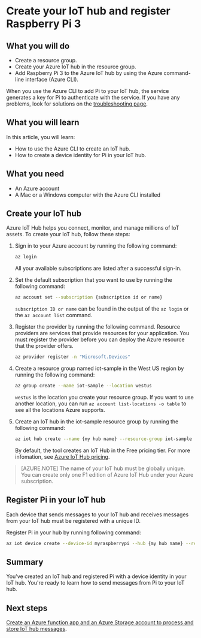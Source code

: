 <properties
    pageTitle="Create your IoT hub and register Raspberry Pi 3 | Azure"
    description="Create a resource group, create an Azure IoT hub, and register Pi in the Azure IoT hub by using the Azure CLI."
    services="iot-hub"
    documentationcenter=""
    author="shizn"
    manager="timtl"
    tags=""
    keywords="raspberry pi cloud, pi cloud connect" />
<tags
    ms.assetid="4bcfb071-b3ae-48cc-8ea5-7e7434732287"
    ms.service="iot-hub"
    ms.devlang="c"
    ms.topic="article"
    ms.tgt_pltfrm="na"
    ms.workload="na"
    ms.date="11/28/2016"
    wacn.date=""
    ms.author="xshi" />

# Create your IoT hub and register Raspberry Pi 3
## What you will do
* Create a resource group.
* Create your Azure IoT hub in the resource group.
* Add Raspberry Pi 3 to the Azure IoT hub by using the Azure command-line interface (Azure CLI).

When you use the Azure CLI to add Pi to your IoT hub, the service generates a key for Pi to authenticate with the service. If you have any problems, look for solutions on the [troubleshooting page](/documentation/articles/iot-hub-raspberry-pi-kit-c-troubleshooting/).

## What you will learn
In this article, you will learn:
* How to use the Azure CLI to create an IoT hub.
* How to create a device identity for Pi in your IoT hub.

## What you need
* An Azure account
* A Mac or a Windows computer with the Azure CLI installed

## Create your IoT hub
Azure IoT Hub helps you connect, monitor, and manage millions of IoT assets. To create your IoT hub, follow these steps:

1. Sign in to your Azure account by running the following command:

   ```bash
   az login
   ```

   All your available subscriptions are listed after a successful sign-in.

2. Set the default subscription that you want to use by running the following command:

   ```bash
   az account set --subscription {subscription id or name}
   ```

   `subscription ID or name` can be found in the output of the `az login` or the `az account list` command.

3. Register the provider by running the following command. Resource providers are services that provide resources for your application. You must register the provider before you can deploy the Azure resource that the provider offers.

   ```bash
   az provider register -n "Microsoft.Devices"
   ```
4. Create a resource group named iot-sample in the West US region by running the following command:

   ```bash
   az group create --name iot-sample --location westus
   ```

   `westus` is the location you create your resource group. If you want to use another location, you can run `az account list-locations -o table` to see all the locations Azure supports.
 
5. Create an IoT hub in the iot-sample resource group by running the following command:

   ```bash
   az iot hub create --name {my hub name} --resource-group iot-sample
   ```

   By default, the tool creates an IoT Hub in the Free pricing tier. For more infomation, see [Azure IoT Hub pricing](/pricing/details/iot-hub/).

> [AZURE.NOTE]
> The name of your IoT hub must be globally unique. You can create only one F1 edition of Azure IoT Hub under your Azure subscription.

## Register Pi in your IoT hub
Each device that sends messages to your IoT hub and receives messages from your IoT hub must be registered with a unique ID.

Register Pi in your hub by running following command:

```bash
az iot device create --device-id myraspberrypi --hub {my hub name} --resource-group iot-sample
```

## Summary
You've created an IoT hub and registered Pi with a device identity in your IoT hub. You're ready to learn how to send messages from Pi to your IoT hub.

## Next steps
[Create an Azure function app and an Azure Storage account to process and store IoT hub messages](/documentation/articles/iot-hub-raspberry-pi-kit-c-lesson3-deploy-resource-manager-template/).

